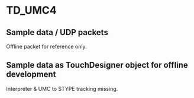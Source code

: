 # TD_UMC4

## Sample data / UDP packets ##
Offline packet for reference only. 

## Sample data as TouchDesigner object for offline development ##
Interpreter & UMC to STYPE tracking missing. 

